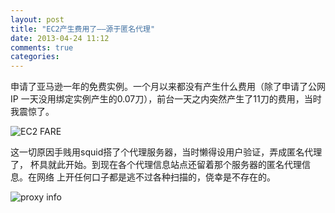 ```yaml
---
layout: post
title: "EC2产生费用了——源于匿名代理"
date: 2013-04-24 11:12
comments: true
categories: 
---
```

申请了亚马逊一年的免费实例。一个月以来都没有产生什么费用（除了申请了公网IP
一天没用绑定实例产生的0.07刀），前台一天之内突然产生了11刀的费用，当时我震惊了。

![EC2 FARE](http://bcs.duapp.com/picfile/2013/4/0fb8d280dde1d485.png)

这一切原因手贱用squid搭了个代理服务器，当时懒得设用户验证，弄成匿名代理了，
杯具就此开始。到现在各个代理信息站点还留着那个服务器的匿名代理信息。在网络
上开任何口子都是逃不过各种扫描的，侥幸是不存在的。

![proxy info](http://bcs.duapp.com/picfile/2013/4/57d5ba0fb0df4ac7.png)
